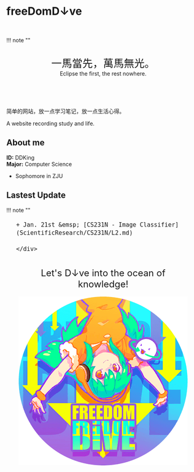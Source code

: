 # freeDomD↓ve

<br>

!!! note ""
    <br><br>
    <div align = "center" style = "font-size:27px">
    一馬當先，萬馬無光。
    </div>
    <div align = "center">
    Eclipse the first, the rest nowhere.
    </div>
    <br><br>

<br>

简单的网站，放一点学习笔记，放一点生活心得。

A website recording study and life.

## About me
**ID:** DDKing <br>
**Major:** Computer Science <br>

+ Sophomore in ZJU


## Lastest Update

!!! note ""
    <div style = "font-size:18px;margin-left:5%;margin-right:5%;margin-top:3%;margin:bottom:3%">
    
    + Jan. 21st &emsp; [CS231N - Image Classifier](ScientificResearch/CS231N/L2.md)
    
    </div>
<br>

<center>

<div style = "font-size:24px">
Let's D↓ve into the ocean of knowledge!
</div>

![](assets/pic/FreedomDive_Circ.png)

</center>